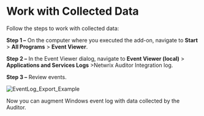 # Work with Collected Data

Follow the steps to work with collected data:

**Step 1 –** On the computer where you executed the add-on, navigate to **Start** > **All
Programs** > **Event Viewer**.

**Step 2 –** In the Event Viewer dialog, navigate to **Event Viewer (local)** > **Applications and
Services Logs** >Netwrix Auditor Integration log.

**Step 3 –** Review events.

![EventLog_Export_Example](/img/product_docs/auditor/auditor/addon/solarwinds/eventlogexportexample_thumb_0_0.webp)

Now you can augment Windows event log with data collected by the Auditor.
